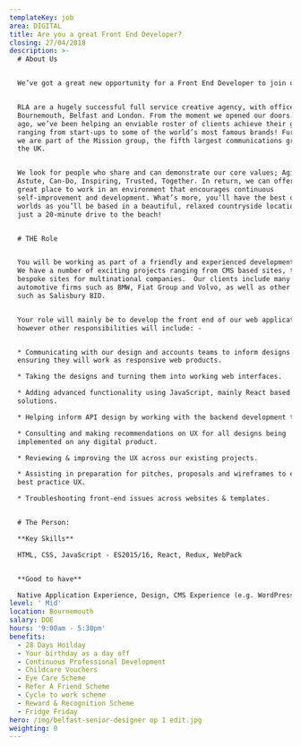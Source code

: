 ```yaml
---
templateKey: job
area: DIGITAL
title: Are you a great Front End Developer?
closing: 27/04/2018
description: >-
  # About Us


  We’ve got a great new opportunity for a Front End Developer to join our team!


  RLA are a hugely successful full service creative agency, with offices in
  Bournemouth, Belfast and London. From the moment we opened our doors 30 years
  ago, we’ve been helping an enviable roster of clients achieve their goals;
  ranging from start-ups to some of the world’s most famous brands! Furthermore,
  we are part of the Mission group, the fifth largest communications group in
  the UK.


  We look for people who share and can demonstrate our core values; Agile,
  Astute, Can-Do, Inspiring, Trusted, Together. In return, we can offer you a
  great place to work in an environment that encourages continuous
  self-improvement and development. What’s more, you’ll have the best of both
  worlds as you’ll be based in a beautiful, relaxed countryside location, but be
  just a 20-minute drive to the beach!


  # THE Role


  You will be working as part of a friendly and experienced development team. 
  We have a number of exciting projects ranging from CMS based sites, to large
  bespoke sites for multinational companies.  Our clients include many large
  automotive firms such as BMW, Fiat Group and Volvo, as well as other clients
  such as Salisbury BID. 


  Your role will mainly be to develop the front end of our web applications;
  however other responsibilities will include: -


  * Communicating with our design and accounts teams to inform designs and
  ensuring they will work as responsive web products.  

  * Taking the designs and turning them into working web interfaces.  

  * Adding advanced functionality using JavaScript, mainly React based
  solutions.  

  * Helping inform API design by working with the backend development team.

  * Consulting and making recommendations on UX for all designs being
  implemented on any digital product.

  * Reviewing & improving the UX across our existing projects.

  * Assisting in preparation for pitches, proposals and wireframes to ensure
  best practice UX.

  * Troubleshooting front-end issues across websites & templates.


  # The Person:

  **Key Skills**

  HTML, CSS, JavaScript - ES2015/16, React, Redux, WebPack


  **Good to have**

  Native Application Experience, Design, CMS Experience (e.g. WordPress)
level: ' Mid'
location: Bournemouth
salary: DOE
hours: '9:00am - 5:30pm'
benefits:
  - 28 Days Hoilday
  - Your birthday as a day off
  - Continuous Professional Development
  - Childcare Vouchers
  - Eye Care Scheme
  - Refer A Friend Scheme
  - Cycle to work scheme
  - Reward & Recognition Scheme
  - Fridge Friday
hero: /img/belfast-senior-designer op 1 edit.jpg
weighting: 0
---
```


